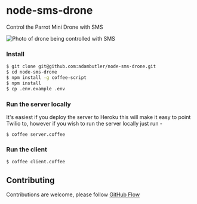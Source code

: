 # node-sms-drone

Control the Parrot Mini Drone with SMS

![Photo of drone being controlled with SMS](https://cloud.githubusercontent.com/assets/1238468/6400092/b814fa0a-bdee-11e4-9e5f-9f5850be2a48.jpg)

### Install

```bash
$ git clone git@github.com:adambutler/node-sms-drone.git
$ cd node-sms-drone
$ npm install -g coffee-script
$ npm install
$ cp .env.example .env
```

### Run the server locally

It's easiest if you deploy the server to Heroku
this will make it easy to point Twilio to, however
if you wish to run the server locally just run -

```
$ coffee server.coffee
```

### Run the client

```
$ coffee client.coffee
```

## Contributing

Contributions are welcome, please follow [GitHub Flow](https://guides.github.com/introduction/flow/index.html)
